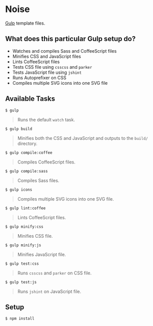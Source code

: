 Noise
=====

[Gulp](http://gulpjs.com/) template files.

What does this particular Gulp setup do?
----------------------------------------

- Watches and compiles Sass and CoffeeScript files
- Minifies CSS and JavaScript files
- Lints CoffeeScript files
- Tests CSS file using `csscss` and `parker`
- Tests JavaScript file using `jshint`
- Runs Autoprefixer on CSS
- Compiles multiple SVG icons into one SVG file

Available Tasks
---------------

```
$ gulp
```

> Runs the default `watch` task.

```
$ gulp build
```

> Minifies both the CSS and JavaScript and outputs to the `build/` directory.

```
$ gulp compile:coffee
```

> Compiles CoffeeScript files.

```
$ gulp compile:sass
```

> Compiles Sass files.

```
$ gulp icons
```

> Compiles multiple SVG icons into one SVG file.

```
$ gulp lint:coffee
```

> Lints CoffeeScript files.

```
$ gulp minify:css
```

> Minifies CSS file.

```
$ gulp minify:js
```

> Minifies JavaScript file.

```
$ gulp test:css
```

> Runs `csscss` and `parker` on CSS file.

```
$ gulp test:js
```

> Runs `jshint` on JavaScript file.

Setup
-----

```
$ npm install
```
